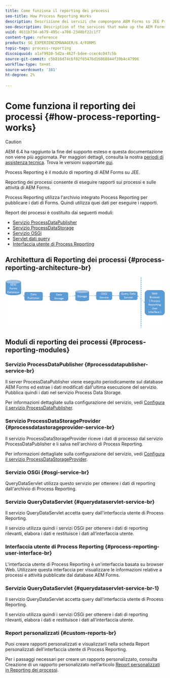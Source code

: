 ```yaml
---
title: Come funziona il reporting dei processi
seo-title: How Process Reporting Works
description: Descrizione dei servizi che compongono AEM Forms su JEE Process Reporting e introduzione all'interfaccia utente di Process Reporting
seo-description: Description of the services that make up the AEM Forms on JEE Process Reporting and an introduction to the Process Reporting UI
uuid: 4631b734-a679-495c-a708-2348bf22c1f7
content-type: reference
products: SG_EXPERIENCEMANAGER/6.4/FORMS
topic-tags: process-reporting
discoiquuid: a1af9920-5d2a-462f-bdee-ccec4c047c5b
source-git-commit: c5b816d74c6f02f85476d16868844f39b4c47996
workflow-type: tm+mt
source-wordcount: '381'
ht-degree: 2%

---
```



# Come funziona il reporting dei processi {#how-process-reporting-works}

>[!CAUTION]
>
>AEM 6.4 ha raggiunto la fine del supporto esteso e questa documentazione non viene più aggiornata. Per maggiori dettagli, consulta la nostra [periodi di assistenza tecnica](https://helpx.adobe.com/it/support/programs/eol-matrix.html). Trova le versioni supportate [qui](https://experienceleague.adobe.com/docs/).

Process Reporting è il modulo di reporting di AEM Forms su JEE.

Reporting dei processi consente di eseguire rapporti sui processi e sulle attività di AEM Forms.

Process Reporting utilizza l&#39;archivio integrato Process Reporting per pubblicare i dati di Forms. Quindi utilizza quei dati per eseguire i rapporti.

Report dei processi è costituito dai seguenti moduli:

* [Servizio ProcessDataPublisher](/help/forms/using/process-reporting/process-reporting-architecture.md#p-processdatapublisher-service-br-p)
* [Servizio ProcessDataStorage](/help/forms/using/process-reporting/process-reporting-architecture.md#p-processdatastorageprovider-service-br-p)
* [Servizio OSGi](/help/forms/using/process-reporting/process-reporting-architecture.md#p-osgi-service-br-p)
* [Servlet dati query](/help/forms/using/process-reporting/process-reporting-architecture.md#p-querydataservlet-service-br-p)
* [Interfaccia utente di Process Reporting](/help/forms/using/process-reporting/process-reporting-architecture.md#p-process-reporting-user-interface-br-p)

## Architettura di Reporting dei processi {#process-reporting-architecture-br}

![architettura di reportistica](assets/processreportingarchitecture.png)

## Moduli di reporting dei processi {#process-reporting-modules}

### Servizio ProcessDataPublisher {#processdatapublisher-service-br}

Il server ProcessDataPublisher viene eseguito periodicamente sul database AEM Forms ed estrae i dati modificati dall&#39;ultima esecuzione del servizio. Pubblica quindi i dati nel servizio Process Data Storage.

Per informazioni dettagliate sulla configurazione del servizio, vedi [Configura il servizio ProcessDataPublisher](/help/forms/using/process-reporting/install-start-process-reporting.md#p-reportconfiguration-service-p).

### Servizio ProcessDataStorageProvider {#processdatastorageprovider-service-br}

Il servizio ProcessDataStorageProvider riceve i dati di processo dal servizio ProcessDataPublisher e li salva nell&#39;archivio di Process Reporting.

Per informazioni dettagliate sulla configurazione del servizio, vedi [Configura il servizio ProcessDataStorageProvider](/help/forms/using/process-reporting/install-start-process-reporting.md#p-to-configure-the-process-reporting-repository-locations-p).

### Servizio OSGi {#osgi-service-br}

QueryDataServlet utilizza questo servizio per ottenere i dati di reporting dall&#39;archivio di Process Reporting.

### Servizio QueryDataServlet {#querydataservlet-service-br}

Il servizio QueryDataServlet accetta query dall&#39;interfaccia utente di Process Reporting.

Il servizio utilizza quindi i servizi OSGi per ottenere i dati di reporting rilevanti, elabora i dati e restituisce i dati all’interfaccia utente.

### Interfaccia utente di Process Reporting {#process-reporting-user-interface-br}

L&#39;interfaccia utente di Process Reporting è un&#39;interfaccia basata su browser Web. Utilizzare questa interfaccia per visualizzare le informazioni relative a processi e attività pubblicate dal database AEM Forms.

### Servizio QueryDataServlet {#querydataservlet-service-br-1}

Il servizio QueryDataServlet accetta query dall&#39;interfaccia utente di Process Reporting.

Il servizio utilizza quindi i servizi OSGi per ottenere i dati di reporting rilevanti, elabora i dati e restituisce i dati all’interfaccia utente.

### Report personalizzati {#custom-reports-br}

Puoi creare rapporti personalizzati e visualizzarli nella scheda Report personalizzati dell&#39;interfaccia utente di Process Reporting.

Per i passaggi necessari per creare un rapporto personalizzato, consulta Creazione di un rapporto personalizzato nell’articolo [Report personalizzati in Reporting dei processi](/help/forms/using/process-reporting/process-reporting-custom-reports.md).

